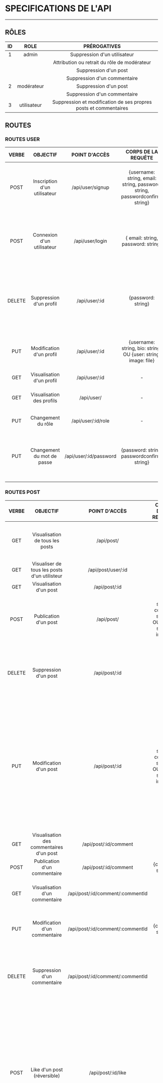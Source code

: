 # SPECIFICATIONS DE L'API #
***

## RÔLES ##
| ID | ROLE | PRÉROGATIVES |
|:---:|:---:|:---:|
| 1 | admin | Suppression d'un   utilisateur |
|  |  | Attribution ou retrait du rôle de modérateur  |
|  |  | Suppression d'un post |
|  |  | Suppression d'un commentaire |
| 2 | modérateur | Suppression d'un post |
|  |  | Suppression d'un commentaire |
| 3 | utilisateur | Suppression et   modification de ses propres posts et commentaires |

## ROUTES ##

### ROUTES USER ###
| VERBE | OBJECTIF | POINT D'ACCÈS | CORPS DE LA   REQUÊTE | REPONSE | FONCTIONNALITÉS |
|:---:|:---:|:---:|:---:|:---:|:---:|
| POST | Inscription   d'un utilisateur | /api/user/signup | {username:   string, email: string, password: string, passwordconfirm: string} | {message:   string} | Hachage   du mot de passe de l'utilisateur et ajout de l'utilisateur à la base de   données. Confirmation du mot de passe choisi par l'utilisateur. |
| POST | Connexion   d'un utilisateur | /api/user/login | {   email: string, password: string} | {userId:   number, role: string, token: string} | Vérification   des informations d'identification de l'utilisateur, renvoie l'id de   l'utilisateur, son role et un token signé qui contient également l'id et le   role. |
| DELETE | Suppression   d'un profil | /api/user/:id | {password:   string} | {message:   string} | Supprime   l'utilisateur avec l'id fourni. L'admin peut supprimer un utilisateur. Un   utilisateur peut supprimer son profil à condition de renseigner son mot de   passe. |
| PUT | Modification   d'un profil | /api/user/:id | {username:   string, bio: string} OU {user:   string, image: file} | {message:   string} | L'utilisateur   peut modifier sa bio et son username uniquement, ou également changer son   image de profil. |
| GET | Visualisation   d'un profil | /api/user/:id | - | user | Renvoie   l'utilisateur avec l'id fourni. |
| GET | Visualisation   des profils | /api/user/ | - | Tableau   d'users | Renvoie   un tableau contenant tous les utilisateurs de la base de données |
| PUT | Changement   du rôle | /api/user/:id/role | - | {message:   string} | Modifie   le role (id) de l'utilisateur avec l'id fourni. |
| PUT | Changement   du mot de passe | /api/user/:id/password | {password:   string, passwordconfirm: string} | {message:   string} | Modifie   le mot de passe de l'utilisateur. Le nouveau mot de passe est haché avant   d'être enregistré dans la base de données |


### ROUTES POST ###
| VERBE | OBJECTIF | POINT D'ACCÈS | CORPS DE LA   REQUÊTE | REPONSE | FONCTIONNALITÉS |
|:---:|:---:|:---:|:---:|:---:|:---:|
| GET | Visualisation   de tous les posts | /api/post/ | - | Tableau   de posts | Renvoie   un tableau contenant tous les posts présents dans la base de donnée, triés du   plus récent au plus ancien. |
| GET | Visualiser   de tous les posts d'un utilisteur | /api/post/user/:id | - | Tableau   de posts | Renvoie   les posts de l'utilisateur avec l'id fourni. |
| GET | Visualisation   d'un post | /api/post/:id | - | post | Renvoie   le post avec l'id fourni. |
| POST | Publication   d'un post | /api/post/ | {title:   string, content: string} OU   {post: string, image: file} | {message:   string} | L'utilisateur   peut créer un post avec ou sans image. |
| DELETE | Suppression   d'un post | /api/post/:id | - | {message:   string} | Un   utilisateur peut supprimer ses propres posts. Les utilisateurs authentifiés   comme admin ou modérateur peuvent supprimer tous les posts. |
| PUT | Modification   d'un post | /api/post/:id | {title:   string, content: string} OU   {post: string, image: file} | {message:   string} | L'utilisateur   peut modifier son propre post selon 4 scénarios. 1. Le post d'origine n'avait   pas d'image et l'utilisateur ajoute une image en modifiant son post. 2. le   post d'origine n'avait pas d'image et l'utilisateur n'en ajoute pas. 3. Le   post d'origine avait une image et l'utilisateur la modifie. 4. Le post   d'origine avait une image et l'utilisateur ne modifie que le contenu. |
| GET | Visualisation   des commentaires d'un post | /api/post/:id/comment | - | Tableau   de comments | Renvoie   les commenaire du post avec l'id fourni. |
| POST | Publication   d'un commentaire | /api/post/:id/comment | {content:   string} | {message:   string} | Ajoute   un commentaire au post avec l'id fourni. |
| GET | Visualisation   d'un commentaire | /api/post/:id/comment/:commentId | - | comment | Renvoie   le commentaire avec le commentid fourni correspondant au post avec l'id   fourni. |
| PUT | Modification   d'un commentaire | /api/post/:id/comment/:commentId | {content:   string} | {message:   string} | Modifie   le contenu du commentaire avec le commentid fourni, correspondant au post   avec l'id fourni. |
| DELETE | Suppression   d'un commentaire | /api/post/:id/comment/:commentId | - | {message:   string} | Un   utilisateur peut supprimer ses propres commentaires. Un utilisateur avec le   rôle d'admin ou de modérateur peut supprimer tous les commentaires. |
| POST | Like   d'un post (réversible) | /api/post/:id/like | - | {message:   string} | Vérifie   que l'utilisateur n'a pas déjà liké le post. Si NON, ajout d'une entrée (user_id + post_id) est ajouté dans la   table like,  comptage du nombre de like   correspondant au post_id et mise à jour du nombre de likes du post. Si OUI, suppression de la ligne   (user_id + post_id) de la table like,    comptage du nombre de like correspondant au post_id et mise à jour du   nombre de likes du post. |
| POST | Like   d'un commentaire (réversible) | /api/post/comment/:id/like | - | {message:   string} | Vérifie   que l'utilisateur n'a pas déjà liké le commentaire. Si   NON, ajout d'une entrée (user_id + comment_id) est   ajouté dans la table like,  comptage du   nombre de like correspondant au comment_id et mise à jour du nombre de likes   du commentaire. Si OUI,   suppression de la ligne (user_id + comment_id) de la table like,  comptage du nombre de like correspondant au   comment_id et mise à jour du nombre de likes du commentaire. |

## STRUCTURE DE LA BASE DE DONNÉES ##

### TABLE USER ###

### TABLE POST ###

### TABLE ROLE ###

### TABLE COMMENT ###

### TABLE LIKE ###